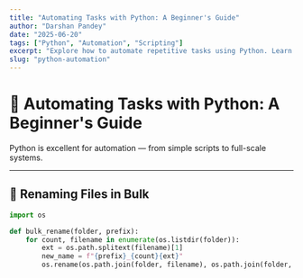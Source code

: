 ```yaml
---
title: "Automating Tasks with Python: A Beginner's Guide"
author: "Darshan Pandey"
date: "2025-06-20"
tags: ["Python", "Automation", "Scripting"]
excerpt: "Explore how to automate repetitive tasks using Python. Learn practical scripts for renaming files, sending emails, and web scraping."
slug: "python-automation"
---
```


# 🤖 Automating Tasks with Python: A Beginner's Guide

Python is excellent for automation — from simple scripts to full-scale systems.

---

## 📁 Renaming Files in Bulk

```python
import os

def bulk_rename(folder, prefix):
    for count, filename in enumerate(os.listdir(folder)):
        ext = os.path.splitext(filename)[1]
        new_name = f"{prefix}_{count}{ext}"
        os.rename(os.path.join(folder, filename), os.path.join(folder, new_name))
